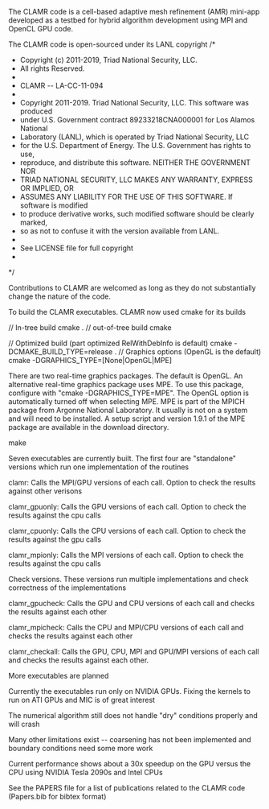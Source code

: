 The CLAMR code is a cell-based adaptive mesh refinement (AMR) mini-app developed
as a testbed for hybrid algorithm development using MPI and OpenCL GPU code. 

The CLAMR code is open-sourced under its LANL copyright
/*
 *  Copyright (c) 2011-2019, Triad National Security, LLC.
 *  All rights Reserved.
 *
 *  CLAMR -- LA-CC-11-094
 *
 *  Copyright 2011-2019. Triad National Security, LLC. This software was produced 
 *  under U.S. Government contract 89233218CNA000001 for Los Alamos National 
 *  Laboratory (LANL), which is operated by Triad National Security, LLC 
 *  for the U.S. Department of Energy. The U.S. Government has rights to use, 
 *  reproduce, and distribute this software.  NEITHER THE GOVERNMENT NOR 
 *  TRIAD NATIONAL SECURITY, LLC MAKES ANY WARRANTY, EXPRESS OR IMPLIED, OR 
 *  ASSUMES ANY LIABILITY FOR THE USE OF THIS SOFTWARE.  If software is modified
 *  to produce derivative works, such modified software should be clearly marked,
 *  so as not to confuse it with the version available from LANL.
 *
 *  See LICENSE file for full copyright 
 *  
 */

Contributions to CLAMR are welcomed as long as they do not substantially change
the nature of the code.

To build the CLAMR executables. CLAMR now used cmake for its builds

// In-tree build
cmake . 
// out-of-tree build
cmake <path-to-source>

// Optimized build (part optimized RelWithDebInfo is default)
cmake -DCMAKE_BUILD_TYPE=release .
// Graphics options (OpenGL is the default)
cmake -DGRAPHICS_TYPE=[None|OpenGL|MPE] <path-to-source>

There are two real-time graphics packages. The default is OpenGL. An alternative
real-time graphics package uses MPE. To use this package, configure with 
"cmake -DGRAPHICS_TYPE=MPE". The OpenGL option is automatically turned off when
selecting MPE. MPE is part of the MPICH package from Argonne National Laboratory.
It usually is not on a system and will need to be installed. A setup script and
version 1.9.1 of the MPE package are available in the download directory.

make

Seven executables are currently built. The first four are "standalone" versions which
run one implementation of the routines

clamr: Calls the MPI/GPU versions of each call. Option to check the results against
other verisons

clamr_gpuonly: Calls the GPU versions of each call. Option to check the results
against the cpu calls

clamr_cpuonly: Calls the CPU versions of each call. Option to check the results
against the gpu calls

clamr_mpionly: Calls the MPI versions of each call. Option to check the results
against the cpu calls

Check versions. These versions run multiple implementations and check correctness of
the implementations

clamr_gpucheck: Calls the GPU and CPU versions of each call and checks the results
against each other

clamr_mpicheck: Calls the CPU and MPI/CPU versions of each call and checks the results
against each other

clamr_checkall: Calls the GPU, CPU, MPI and GPU/MPI versions of each call and checks
the results against each other.

More executables are planned

Currently the executables run only on NVIDIA GPUs. Fixing the kernels to run on
ATI GPUs and MIC is of great interest

The numerical algorithm still does not handle "dry" conditions properly and will
crash

Many other limitations exist -- coarsening has not been implemented and boundary
conditions need some more work

Current performance shows about a 30x speedup on the GPU versus the CPU using NVIDIA
Tesla 2090s and Intel CPUs

See the PAPERS file for a list of publications related to the CLAMR code (Papers.bib for 
bibtex format)

